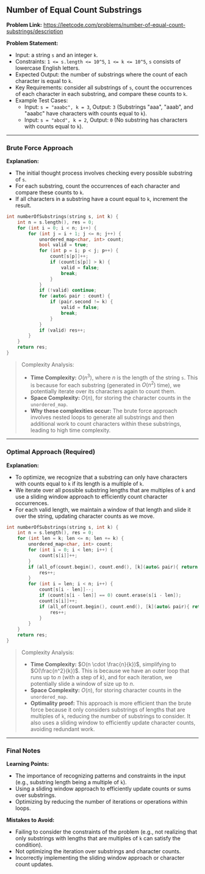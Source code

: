 ## Number of Equal Count Substrings
**Problem Link:** https://leetcode.com/problems/number-of-equal-count-substrings/description

**Problem Statement:**
- Input: a string `s` and an integer `k`.
- Constraints: `1 <= s.length <= 10^5`, `1 <= k <= 10^5`, `s` consists of lowercase English letters.
- Expected Output: the number of substrings where the count of each character is equal to `k`.
- Key Requirements: consider all substrings of `s`, count the occurrences of each character in each substring, and compare these counts to `k`.
- Example Test Cases:
  - Input: `s = "aaabc", k = 3`, Output: `3` (Substrings "aaa", "aaab", and "aaabc" have characters with counts equal to `k`).
  - Input: `s = "abcd", k = 2`, Output: `0` (No substring has characters with counts equal to `k`).

---

### Brute Force Approach

**Explanation:**
- The initial thought process involves checking every possible substring of `s`.
- For each substring, count the occurrences of each character and compare these counts to `k`.
- If all characters in a substring have a count equal to `k`, increment the result.

```cpp
int numberOfSubstrings(string s, int k) {
    int n = s.length(), res = 0;
    for (int i = 0; i < n; i++) {
        for (int j = i + 1; j <= n; j++) {
            unordered_map<char, int> count;
            bool valid = true;
            for (int p = i; p < j; p++) {
                count[s[p]]++;
                if (count[s[p]] > k) {
                    valid = false;
                    break;
                }
            }
            if (!valid) continue;
            for (auto& pair : count) {
                if (pair.second != k) {
                    valid = false;
                    break;
                }
            }
            if (valid) res++;
        }
    }
    return res;
}
```

> Complexity Analysis:
> - **Time Complexity:** $O(n^3)$, where $n$ is the length of the string `s`. This is because for each substring (generated in $O(n^2)$ time), we potentially iterate over its characters again to count them.
> - **Space Complexity:** $O(n)$, for storing the character counts in the `unordered_map`.
> - **Why these complexities occur:** The brute force approach involves nested loops to generate all substrings and then additional work to count characters within these substrings, leading to high time complexity.

---

### Optimal Approach (Required)

**Explanation:**
- To optimize, we recognize that a substring can only have characters with counts equal to `k` if its length is a multiple of `k`.
- We iterate over all possible substring lengths that are multiples of `k` and use a sliding window approach to efficiently count character occurrences.
- For each valid length, we maintain a window of that length and slide it over the string, updating character counts as we move.

```cpp
int numberOfSubstrings(string s, int k) {
    int n = s.length(), res = 0;
    for (int len = k; len <= n; len += k) {
        unordered_map<char, int> count;
        for (int i = 0; i < len; i++) {
            count[s[i]]++;
        }
        if (all_of(count.begin(), count.end(), [k](auto& pair){ return pair.second == k; })) {
            res++;
        }
        for (int i = len; i < n; i++) {
            count[s[i - len]]--;
            if (count[s[i - len]] == 0) count.erase(s[i - len]);
            count[s[i]]++;
            if (all_of(count.begin(), count.end(), [k](auto& pair){ return pair.second == k; })) {
                res++;
            }
        }
    }
    return res;
}
```

> Complexity Analysis:
> - **Time Complexity:** $O(n \cdot \frac{n}{k})$, simplifying to $O(\frac{n^2}{k})$. This is because we have an outer loop that runs up to $n$ (with a step of $k$), and for each iteration, we potentially slide a window of size up to $n$.
> - **Space Complexity:** $O(n)$, for storing character counts in the `unordered_map`.
> - **Optimality proof:** This approach is more efficient than the brute force because it only considers substrings of lengths that are multiples of `k`, reducing the number of substrings to consider. It also uses a sliding window to efficiently update character counts, avoiding redundant work.

---

### Final Notes

**Learning Points:**
- The importance of recognizing patterns and constraints in the input (e.g., substring length being a multiple of `k`).
- Using a sliding window approach to efficiently update counts or sums over substrings.
- Optimizing by reducing the number of iterations or operations within loops.

**Mistakes to Avoid:**
- Failing to consider the constraints of the problem (e.g., not realizing that only substrings with lengths that are multiples of `k` can satisfy the condition).
- Not optimizing the iteration over substrings and character counts.
- Incorrectly implementing the sliding window approach or character count updates.